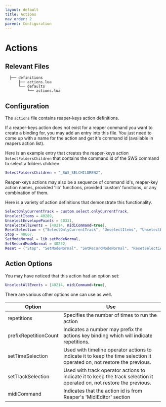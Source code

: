 ```yaml
---
layout: default
title: Actions
nav_order: 2
parent: Configuration
---
```


# Actions

## Relevant Files

      ├── definitions
          ├── actions.lua
          └── defaults
              └── actions.lua


## Configuration

The `actions` file contains reaper-keys action definitions.

If a reaper-keys action does not exist for a reaper command you want to create a binding for, you may add an entry into this file. You just need to come up with a name for the action and get it's command id (available in reapers action list).

Here is an example entry that creates the reaper-keys action `SelectFoldersChildren` that contains the command id of the SWS command to select a folders children.

``` lua
SelectFoldersChildren = "_SWS_SELCHILDREN2",
```

Reaper-keys actions may also be a sequence of command id's, reaper-key
action names, provided 'lib' functions, provided 'custom' functions, or any combination of them. 

Here is a variety of action definitions that demonstrate this functionality.

``` lua
SelectOnlyCurrentTrack = custom.select.onlyCurrentTrack,
UnselectItems = 40289,
UnselectEnvelopePoints = 40331,
UnselectAllEvents = {40214, midiCommand=true},
ResetSelection = {"SelectOnlyCurrentTrack", "UnselectItems", "UnselectEnvelopePoints", "UnselectAllEvents"},
Stop = 40667,
SetModeNormal = lib.setModeNormal,
SetRecordModeNormal = 40252,
Reset = {"Stop", "SetModeNormal", "SetRecordModeNormal", "ResetSelection"},
```


## Action Options
You may have noticed that this action had an option set:
``` lua
UnselectAllEvents = {40214, midiCommand=true},
```

There are various other options one can use as well. 

| Option                | Use                                                                                                  |
| ------                | ---                                                                                                  |
| repetitions           | Specifies the number of times to run the action                                                      |
| prefixRepetitionCount | Indicates a number may prefix the actions key binding which will indicate repetitions.               |
| setTimeSelection      | Used with timeline operator actions to indicate it to keep the time selection it operated on, not restore the previous. |
| setTrackSelection     | Used with track operator actions to indicate it to keep the track selection it operated on, not restore the previous. |
| midiCommand           | Indicates that the action id is from Reaper's 'MidiEditor' section                                   |

